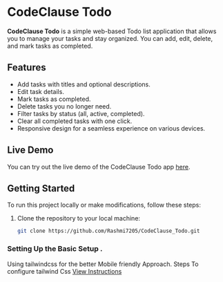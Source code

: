 # CodeClause Todo

**CodeClause Todo** is a simple web-based Todo list application that allows you to manage your tasks and stay organized. You can add, edit, delete, and mark tasks as completed.


## Features

- Add tasks with titles and optional descriptions.
- Edit task details.
- Mark tasks as completed.
- Delete tasks you no longer need.
- Filter tasks by status (all, active, completed).
- Clear all completed tasks with one click.
- Responsive design for a seamless experience on various devices.

## Live Demo

You can try out the live demo of the CodeClause Todo app [here](https://rashmi7205.github.io/CodeClause_Todo/).

## Getting Started

To run this project locally or make modifications, follow these steps:

1. Clone the repository to your local machine:

   ```bash
   git clone https://github.com/Rashmi7205/CodeClause_Todo.git

### Setting Up the Basic Setup .
Using tailwindcss for the better Mobile friendly Approach.
Steps To configure tailwind Css 
[View Instructions](https://tailwindcss.com/docs/installation)